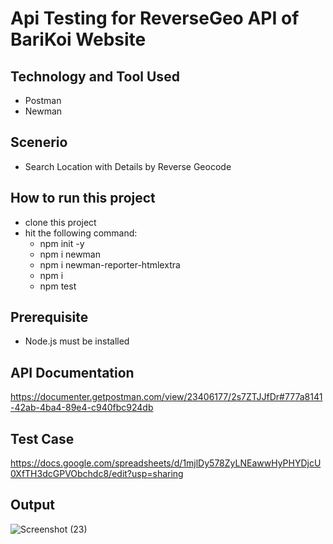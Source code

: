 # Api Testing for ReverseGeo API of BariKoi Website

## Technology and Tool Used
- Postman
- Newman

## Scenerio
- Search Location with Details by Reverse Geocode 

## How to run this project
- clone this project
- hit the following command:
  - npm init -y 
  - npm i newman 
  - npm i newman-reporter-htmlextra 
  - npm i 
  - npm test 

## Prerequisite
- Node.js must be installed

## API Documentation
https://documenter.getpostman.com/view/23406177/2s7ZTJJfDr#777a8141-42ab-4ba4-89e4-c940fbc924db

## Test Case
https://docs.google.com/spreadsheets/d/1mjlDy578ZyLNEawwHyPHYDjcU0XfTH3dcGPVObchdc8/edit?usp=sharing

## Output
![Screenshot (23)](https://user-images.githubusercontent.com/29010350/192088017-8891d054-7e07-47d7-9ae2-adb46008dbe1.png)
